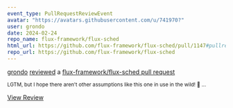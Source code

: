 ```yaml
---
event_type: PullRequestReviewEvent
avatar: "https://avatars.githubusercontent.com/u/741970?"
user: grondo
date: 2024-02-24
repo_name: flux-framework/flux-sched
html_url: https://github.com/flux-framework/flux-sched/pull/1147#pullrequestreview-1899124336
repo_url: https://github.com/flux-framework/flux-sched
---
```


<a href='https://github.com/grondo' target='_blank'>grondo</a> <a href='https://github.com/flux-framework/flux-sched/pull/1147#pullrequestreview-1899124336' target='_blank'>reviewed</a> a <a href='https://github.com/flux-framework/flux-sched/pull/1147' target='_blank'>flux-framework/flux-sched pull request</a>

<small>LGTM, but I hope there aren't other assumptions like this one in use in the wild! :grimacing: ...</small>

<a href='https://github.com/flux-framework/flux-sched/pull/1147#pullrequestreview-1899124336' target='_blank'>View Review</a>